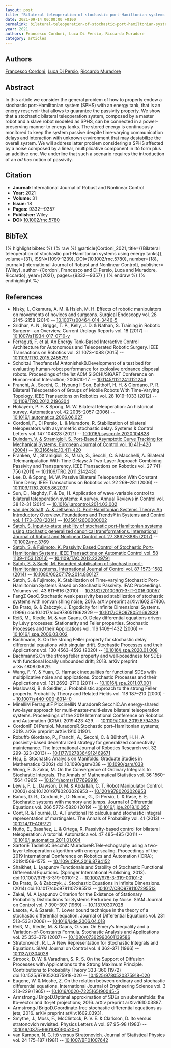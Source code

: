```yaml
---
layout: post
title: "Bilateral teleoperation of stochastic port‐Hamiltonian systems using energy tanks"
date: 2021-09-14 00:00:00 +0100
permalink: bilateral-teleoperation-of-stochastic-port-hamiltonian-systems-using-energy-tanks
year: 2021
authors: Francesco Cordoni, Luca Di Persio, Riccardo Muradore
category: articles
---
```

 
## Authors
[Francesco Cordoni](authors/francesco_giuseppe_cordoni), [Luca Di Persio](authors/luca_di_persio), [Riccardo Muradore](authors/riccardo_muradore)
 
## Abstract
In this article we consider the general problem of how to properly endow a stochastic port‐Hamiltonian system (SPHS) with an energy tank, that is an energy reservoir that allows to guarantee the passivity property. We show that a stochastic bilateral teleoperation system, composed by a master robot and a slave robot modeled as SPHS, can be connected in a power‐preserving manner to energy tanks. The stored energy is continuously monitored to keep the system passive despite time‐varying communication delays and interaction with unknown environment that may destabilize the overall system. We will address latter problem considering a SPHS affected by a noise composed by a linear, multiplicative component in Itô form plus an additive one. We underline that such a scenario requires the introduction of an *ad hoc* notion of passivity.
 
## Citation
- **Journal:** International Journal of Robust and Nonlinear Control
- **Year:** 2021
- **Volume:** 31
- **Issue:** 18
- **Pages:** 9332--9357
- **Publisher:** Wiley
- **DOI:** [10.1002/rnc.5780](https://doi.org/10.1002/rnc.5780)
 
## BibTeX
{% highlight bibtex %}
{% raw %}
@article{Cordoni_2021,
  title={{Bilateral teleoperation of stochastic port‐Hamiltonian systems using energy tanks}},
  volume={31},
  ISSN={1099-1239},
  DOI={10.1002/rnc.5780},
  number={18},
  journal={International Journal of Robust and Nonlinear Control},
  publisher={Wiley},
  author={Cordoni, Francesco and Di Persio, Luca and Muradore, Riccardo},
  year={2021},
  pages={9332--9357}
}
{% endraw %}
{% endhighlight %}
 
## References
- Nisky, I., Okamura, A. M. & Hsieh, M. H. Effects of robotic manipulators on movements of novices and surgeons. Surgical Endoscopy vol. 28 2145–2158 (2014) -- [10.1007/s00464-014-3446-5](https://doi.org/10.1007/s00464-014-3446-5)
- Sridhar, A. N., Briggs, T. P., Kelly, J. D. & Nathan, S. Training in Robotic Surgery—an Overview. Current Urology Reports vol. 18 (2017) -- [10.1007/s11934-017-0710-y](https://doi.org/10.1007/s11934-017-0710-y)
- Ferraguti, F. et al. An Energy Tank-Based Interactive Control Architecture for Autonomous and Teleoperated Robotic Surgery. IEEE Transactions on Robotics vol. 31 1073–1088 (2015) -- [10.1109/TRO.2015.2455791](https://doi.org/10.1109/TRO.2015.2455791)
- ScholtzJ TheofanosM AntonishekB.Development of a test bed for evaluating human‐robot performance for explosive ordnance disposal robots. Proceedings of the 1st ACM SIGCHI/SIGART Conference on Human‐robot Interaction; 2006:10‐17. -- [10.1145/1121241.1121246](https://doi.org/10.1145/1121241.1121246)
- Franchi, A., Secchi, C., Hyoung Il Son, Bulthoff, H. H. & Giordano, P. R. Bilateral Teleoperation of Groups of Mobile Robots With Time-Varying Topology. IEEE Transactions on Robotics vol. 28 1019–1033 (2012) -- [10.1109/TRO.2012.2196304](https://doi.org/10.1109/TRO.2012.2196304)
- Hokayem, P. F. & Spong, M. W. Bilateral teleoperation: An historical survey. Automatica vol. 42 2035–2057 (2006) -- [10.1016/j.automatica.2006.06.027](https://doi.org/10.1016/j.automatica.2006.06.027)
- Cordoni, F., Di Persio, L. & Muradore, R. Stabilization of bilateral teleoperators with asymmetric stochastic delay. Systems &amp; Control Letters vol. 147 104828 (2021) -- [10.1016/j.sysconle.2020.104828](https://doi.org/10.1016/j.sysconle.2020.104828)
- [Duindam, V. & Stramigioli, S. Port-Based Asymptotic Curve Tracking for Mechanical Systems. European Journal of Control vol. 10 411–420 (2004)](port-based-asymptotic-curve-tracking-for-mechanical-systems) -- [10.3166/ejc.10.411-420](https://doi.org/10.3166/ejc.10.411-420)
- Franken, M., Stramigioli, S., Misra, S., Secchi, C. & Macchelli, A. Bilateral Telemanipulation With Time Delays: A Two-Layer Approach Combining Passivity and Transparency. IEEE Transactions on Robotics vol. 27 741–756 (2011) -- [10.1109/TRO.2011.2142430](https://doi.org/10.1109/TRO.2011.2142430)
- Lee, D. & Spong, M. W. Passive Bilateral Teleoperation With Constant Time Delay. IEEE Transactions on Robotics vol. 22 269–281 (2006) -- [10.1109/TRO.2005.862037](https://doi.org/10.1109/TRO.2005.862037)
- Sun, D., Naghdy, F. & Du, H. Application of wave-variable control to bilateral teleoperation systems: A survey. Annual Reviews in Control vol. 38 12–31 (2014) -- [10.1016/j.arcontrol.2014.03.002](https://doi.org/10.1016/j.arcontrol.2014.03.002)
- [van der Schaft, A. & Jeltsema, D. Port-Hamiltonian Systems Theory: An Introductory Overview. Foundations and Trends® in Systems and Control vol. 1 173–378 (2014)](port-hamiltonian-systems-theory-an-introductory-overview-journal) -- [10.1561/2600000002](https://doi.org/10.1561/2600000002)
- [Satoh, S. Input‐to‐state stability of stochastic port‐Hamiltonian systems using stochastic generalized canonical transformations. International Journal of Robust and Nonlinear Control vol. 27 3862–3885 (2017)](input-to-state-stability-of-stochastic-port-hamiltonian-systems-using-stochastic-generalized-canonical-transformations) -- [10.1002/rnc.3769](https://doi.org/10.1002/rnc.3769)
- [Satoh, S. & Fujimoto, K. Passivity Based Control of Stochastic Port-Hamiltonian Systems. IEEE Transactions on Automatic Control vol. 58 1139–1153 (2013)](passivity-based-control-of-stochastic-port-hamiltonian-systems) -- [10.1109/TAC.2012.2229791](https://doi.org/10.1109/TAC.2012.2229791)
- [Satoh, S. & Saeki, M. Bounded stabilisation of stochastic port-Hamiltonian systems. International Journal of Control vol. 87 1573–1582 (2014)](bounded-stabilisation-of-stochastic-port-hamiltonian-systems) -- [10.1080/00207179.2014.880127](https://doi.org/10.1080/00207179.2014.880127)
- Satoh, S. & Fujimoto, K. Stabilization of Time-varying Stochastic Port-Hamiltonian Systems Based on Stochastic Passivity. IFAC Proceedings Volumes vol. 43 611–616 (2010) -- [10.3182/20100901-3-IT-2016.00057](https://doi.org/10.3182/20100901-3-IT-2016.00057)
- FangZ GaoC.Stochastic weak passivity based stabilization of stochastic systems with nonvanishing noise; 2016. arXiv preprint arXiv:1602.07406.
- Da Prato, G. & Zabczyk, J. Ergodicity for Infinite Dimensional Systems. (1996) doi:10.1017/cbo9780511662829 -- [10.1017/CBO9780511662829](https://doi.org/10.1017/CBO9780511662829)
- Reiß, M., Riedle, M. & van Gaans, O. Delay differential equations driven by Lévy processes: Stationarity and Feller properties. Stochastic Processes and their Applications vol. 116 1409–1432 (2006) -- [10.1016/j.spa.2006.03.002](https://doi.org/10.1016/j.spa.2006.03.002)
- Bachmann, S. On the strong Feller property for stochastic delay differential equations with singular drift. Stochastic Processes and their Applications vol. 130 4563–4592 (2020) -- [10.1016/j.spa.2020.01.008](https://doi.org/10.1016/j.spa.2020.01.008)
- BachmannS.On the strong feller property and well‐posedness for SDEs with functional locally unbounded drift; 2018. arXiv preprint arXiv:1808.05629.
- Wang, F.-Y. & Yuan, C. Harnack inequalities for functional SDEs with multiplicative noise and applications. Stochastic Processes and their Applications vol. 121 2692–2710 (2011) -- [10.1016/j.spa.2011.07.001](https://doi.org/10.1016/j.spa.2011.07.001)
- Maslowski, B. & Seidler, J. Probabilistic approach to the strong Feller property. Probability Theory and Related Fields vol. 118 187–210 (2000) -- [10.1007/s440-000-8014-0](https://doi.org/10.1007/s440-000-8014-0)
- MinelliM FerragutiF PiccinelliN MuradoreR SecchiC.An energy‐shared two‐layer approach for multi‐master‐multi‐slave bilateral teleoperation systems. Proceedings of the 2019 International Conference on Robotics and Automation (ICRA). 2019:423‐429. -- [10.1109/ICRA.2019.8794335](https://doi.org/10.1109/ICRA.2019.8794335)
- CordoniF Di PersioL MuradoreR.Stochastic port–Hamiltonian systems; 2019. arXiv preprint arXiv:1910.01901.
- Robuffo Giordano, P., Franchi, A., Secchi, C. & Bülthoff, H. H. A passivity-based decentralized strategy for generalized connectivity maintenance. The International Journal of Robotics Research vol. 32 299–323 (2013) -- [10.1177/0278364912469671](https://doi.org/10.1177/0278364912469671)
- Hsu, E. Stochastic Analysis on Manifolds. Graduate Studies in Mathematics (2002) doi:10.1090/gsm/038 -- [10.1090/gsm/038](https://doi.org/10.1090/gsm/038)
- Wong, E. & Zakai, M. On the Convergence of Ordinary Integrals to Stochastic Integrals. The Annals of Mathematical Statistics vol. 36 1560–1564 (1965) -- [10.1214/aoms/1177699916](https://doi.org/10.1214/aoms/1177699916)
- Lewis, F. L., Dawson, D. M. & Abdallah, C. T. Robot Manipulator Control. (2003) doi:10.1201/9780203026953 -- [10.1201/9780203026953](https://doi.org/10.1201/9780203026953)
- Baños, D. R., Cordoni, F., Di Nunno, G., Di Persio, L. & Røse, E. E. Stochastic systems with memory and jumps. Journal of Differential Equations vol. 266 5772–5820 (2019) -- [10.1016/j.jde.2018.10.052](https://doi.org/10.1016/j.jde.2018.10.052)
- Cont, R. & Fournié, D.-A. Functional Itô calculus and stochastic integral representation of martingales. The Annals of Probability vol. 41 (2013) -- [10.1214/11-AOP721](https://doi.org/10.1214/11-AOP721)
- Nuño, E., Basañez, L. & Ortega, R. Passivity-based control for bilateral teleoperation: A tutorial. Automatica vol. 47 485–495 (2011) -- [10.1016/j.automatica.2011.01.004](https://doi.org/10.1016/j.automatica.2011.01.004)
- SartoriE TadielloC SecchiC MuradoreR.Tele‐echography using a two‐layer teleoperation algorithm with energy scaling. Proceedings of the 2019 International Conference on Robotics and Automation (ICRA); 2019:1569‐1575. -- [10.1109/ICRA.2019.8794152](https://doi.org/10.1109/ICRA.2019.8794152)
- Shaikhet, L. Lyapunov Functionals and Stability of Stochastic Functional Differential Equations. (Springer International Publishing, 2013). doi:10.1007/978-3-319-00101-2 -- [10.1007/978-3-319-00101-2](https://doi.org/10.1007/978-3-319-00101-2)
- Da Prato, G. & Zabczyk, J. Stochastic Equations in Infinite Dimensions. (2014) doi:10.1017/cbo9781107295513 -- [10.1017/CBO9781107295513](https://doi.org/10.1017/CBO9781107295513)
- Zakai, M. A Lyapunov Criterion for the Existence of Stationary Probability Distributions for Systems Perturbed by Noise. SIAM Journal on Control vol. 7 390–397 (1969) -- [10.1137/0307028](https://doi.org/10.1137/0307028)
- Lasota, A. & Szarek, T. Lower bound technique in the theory of a stochastic differential equation. Journal of Differential Equations vol. 231 513–533 (2006) -- [10.1016/j.jde.2006.04.018](https://doi.org/10.1016/j.jde.2006.04.018)
- Reiß, M., Riedle, M. & Gaans, O. van. On Émery’s Inequality and a Variation-of-Constants Formula. Stochastic Analysis and Applications vol. 25 353–379 (2007) -- [10.1080/07362990601139586](https://doi.org/10.1080/07362990601139586)
- Stratonovich, R. L. A New Representation for Stochastic Integrals and Equations. SIAM Journal on Control vol. 4 362–371 (1966) -- [10.1137/0304028](https://doi.org/10.1137/0304028)
- Stroock, D. W. & Varadhan, S. R. S. On the Support of Diffusion Processes with Applications to the Strong Maximum Principle. Contributions to Probability Theory 333–360 (1972) doi:10.1525/9780520375918-020 -- [10.1525/9780520375918-020](https://doi.org/10.1525/9780520375918-020)
- Eugene, W. & Moshe, Z. On the relation between ordinary and stochastic differential equations. International Journal of Engineering Science vol. 3 213–229 (1965) -- [10.1016/0020-7225(65)90045-5](https://doi.org/10.1016/0020-7225(65)90045-5)
- ArmstrongJ BrigoD.Optimal approximation of SDEs on submanifolds: the Ito‐vector and Ito‐jet projections; 2016. arXiv preprint arXiv:1610.03887.
- ArmstrongJ BrigoD.Coordinate‐free stochastic differential equations as jets; 2016. arXiv preprint arXiv:1602.03931.
- Smythe, J., Moss, F., McClintock, P. V. E. & Clarkson, D. Ito versus stratonovich revisited. Physics Letters A vol. 97 95–98 (1983) -- [10.1016/0375-9601(83)90520-0](https://doi.org/10.1016/0375-9601(83)90520-0)
- van Kampen, N. G. Itô versus Stratonovich. Journal of Statistical Physics vol. 24 175–187 (1981) -- [10.1007/BF01007642](https://doi.org/10.1007/BF01007642)

